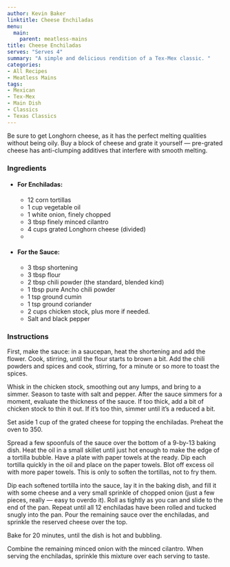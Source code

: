 ```yaml
---
author: Kevin Baker
linktitle: Cheese Enchiladas
menu:
  main:
    parent: meatless-mains
title: Cheese Enchiladas
serves: "Serves 4"
summary: "A simple and delicious rendition of a Tex-Mex classic. "
categories:
- All Recipes
- Meatless Mains
tags:
- Mexican
- Tex-Mex
- Main Dish
- Classics
- Texas Classics
---
```

Be sure to get Longhorn cheese, as it has the perfect melting qualities without being oily. Buy a block of cheese and grate it yourself — pre-grated cheese has anti-clumping additives that interfere with smooth melting.

### Ingredients

<div class="ingredient-list">

* #### For Enchiladas:
  * 12 corn tortillas  
  * 1 cup vegetable oil  
  * 1 white onion, finely chopped  
  * 3 tbsp finely minced cilantro  
  * 4 cups grated Longhorn cheese (divided)  
  *   
* #### For the Sauce:  
  * 3 tbsp shortening  
  * 3 tbsp flour  
  * 2 tbsp chili powder (the standard, blended kind)  
  * 1 tbsp pure Ancho chili powder  
  * 1 tsp ground cumin  
  * 1 tsp ground coriander  
  * 2 cups chicken stock, plus more if needed.  
  * Salt and black pepper  

</div>

### Instructions

First, make the sauce: in a saucepan, heat the shortening and add the flower. Cook, stirring, until the flour starts to brown a bit. Add the chili powders and spices and cook, stirring, for a minute or so more to toast the spices. 

Whisk in the chicken stock, smoothing out any lumps, and bring to a simmer. Season to taste with salt and pepper. After the sauce simmers for a moment, evaluate the thickness of the sauce. If too thick, add a bit of chicken stock to thin it out. If it’s too thin, simmer until it’s a reduced a bit.

Set aside 1 cup of the grated cheese for topping the enchiladas. Preheat the oven to 350.

Spread a few spoonfuls of the sauce over the bottom of a 9-by-13 baking dish.  Heat the oil in a small skillet until just hot enough to make the edge of a tortilla bubble. Have a plate with paper towels at the ready. Dip each tortilla quickly in the oil and place on the paper towels. Blot off excess oil with more paper towels. This is only to soften the tortillas, not to fry them.

Dip each softened tortilla into the sauce, lay it in the baking dish, and fill it with some cheese and a very small sprinkle of chopped onion (just a few pieces, really — easy to overdo it). Roll as tightly as you can and slide to the end of the pan. Repeat until all 12 enchiladas have been rolled and tucked snugly into the pan. Pour the remaining sauce over the enchiladas, and sprinkle the reserved cheese over the top.

Bake for 20 minutes, until the dish is hot and bubbling.

Combine the remaining minced onion with the minced cilantro.  When serving the enchiladas, sprinkle this mixture over each serving to taste.
